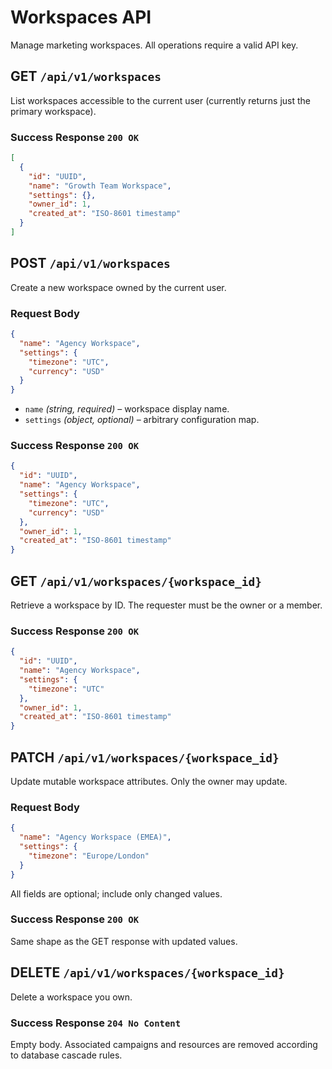# Workspaces API

Manage marketing workspaces. All operations require a valid API key.

## GET `/api/v1/workspaces`

List workspaces accessible to the current user (currently returns just the primary workspace).

### Success Response `200 OK`

```json
[
  {
    "id": "UUID",
    "name": "Growth Team Workspace",
    "settings": {},
    "owner_id": 1,
    "created_at": "ISO-8601 timestamp"
  }
]
```

## POST `/api/v1/workspaces`

Create a new workspace owned by the current user.

### Request Body

```json
{
  "name": "Agency Workspace",
  "settings": {
    "timezone": "UTC",
    "currency": "USD"
  }
}
```

- `name` *(string, required)* – workspace display name.
- `settings` *(object, optional)* – arbitrary configuration map.

### Success Response `200 OK`

```json
{
  "id": "UUID",
  "name": "Agency Workspace",
  "settings": {
    "timezone": "UTC",
    "currency": "USD"
  },
  "owner_id": 1,
  "created_at": "ISO-8601 timestamp"
}
```

## GET `/api/v1/workspaces/{workspace_id}`

Retrieve a workspace by ID. The requester must be the owner or a member.

### Success Response `200 OK`

```json
{
  "id": "UUID",
  "name": "Agency Workspace",
  "settings": {
    "timezone": "UTC"
  },
  "owner_id": 1,
  "created_at": "ISO-8601 timestamp"
}
```

## PATCH `/api/v1/workspaces/{workspace_id}`

Update mutable workspace attributes. Only the owner may update.

### Request Body

```json
{
  "name": "Agency Workspace (EMEA)",
  "settings": {
    "timezone": "Europe/London"
  }
}
```

All fields are optional; include only changed values.

### Success Response `200 OK`

Same shape as the GET response with updated values.

## DELETE `/api/v1/workspaces/{workspace_id}`

Delete a workspace you own.

### Success Response `204 No Content`

Empty body. Associated campaigns and resources are removed according to database cascade rules.
